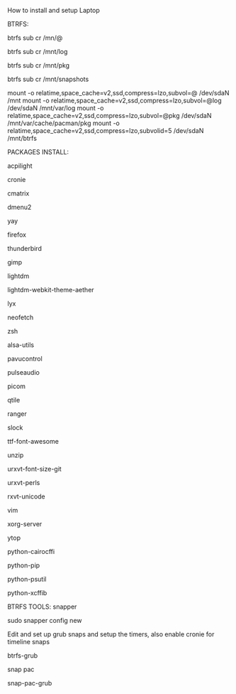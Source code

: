 How to install and setup Laptop

BTRFS:

btrfs sub cr /mn/@

btrfs sub cr /mnt/log

btrfs sub cr /mnt/pkg

btrfs sub cr /mnt/snapshots

mount -o relatime,space_cache=v2,ssd,compress=lzo,subvol=@ /dev/sdaN /mnt
mount -o relatime,space_cache=v2,ssd,compress=lzo,subvol=@log /dev/sdaN /mnt/var/log
mount -o relatime,space_cache=v2,ssd,compress=lzo,subvol=@pkg /dev/sdaN /mnt/var/cache/pacman/pkg
mount -o relatime,space_cache=v2,ssd,compress=lzo,subvolid=5 /dev/sdaN /mnt/btrfs


PACKAGES INSTALL:

acpilight

cronie

cmatrix

dmenu2

yay

firefox

thunderbird

gimp

lightdm

lightdm-webkit-theme-aether

lyx

neofetch

zsh

alsa-utils

pavucontrol

pulseaudio

picom

qtile

ranger

slock

ttf-font-awesome

unzip

urxvt-font-size-git

urxvt-perls

rxvt-unicode

vim

xorg-server

ytop

python-cairocffi

python-pip

python-psutil

python-xcffib

BTRFS TOOLS:
snapper

sudo snapper config new 

Edit and set up grub snaps and setup the timers, also enable cronie for timeline snaps

btrfs-grub

snap pac

snap-pac-grub




